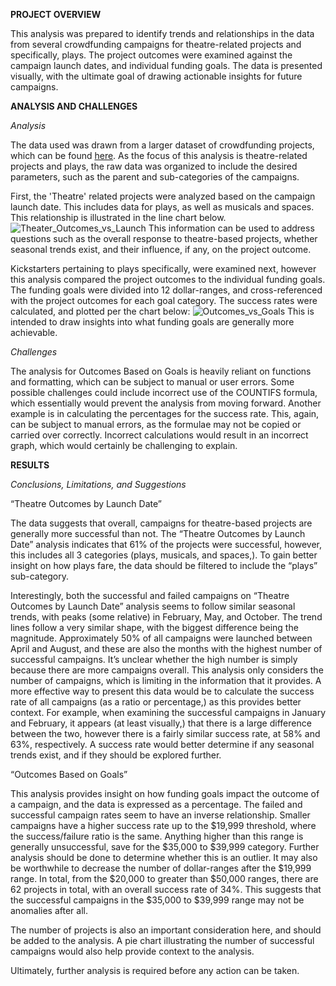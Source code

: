 **PROJECT OVERVIEW**

This analysis was prepared to identify trends and relationships in the data from several crowdfunding campaigns for theatre-related projects and  specifically, plays. The project outcomes were examined against the campaign launch dates, and individual funding goals. The data is presented visually, with the ultimate goal of drawing actionable insights for future campaigns.

**ANALYSIS AND CHALLENGES**

*Analysis*

The data used was drawn from a larger dataset of crowdfunding projects, which can be found [here](https://github.com/farwaali08/kickstarter-analysis/blob/621df9ccac1139efa08b2a0082b77052459f5742/Theater_Outcomes_vs_Launch1.png). As the focus of this analysis is theatre-related projects and plays, the raw data was organized to include the desired parameters, such as the parent and sub-categories of the campaigns.

First, the 'Theatre' related projects were analyzed based on the campaign launch date. This includes data for plays, as well as musicals and spaces. This relationship is illustrated in the line chart below.
![Theater_Outcomes_vs_Launch](https://user-images.githubusercontent.com/89050277/131239437-ef1cc580-9446-410e-9243-1a464b80fb39.png)
This information can be used to address questions such as the overall response to theatre-based projects, whether seasonal trends exist, and their influence, if any, on the project outcome.

Kickstarters pertaining to plays specifically, were examined next, however this analysis compared the project outcomes to the individual funding goals. The funding goals were divided into 12 dollar-ranges, and cross-referenced with the project outcomes for each goal category. The success rates were calculated, and plotted per the chart below:
![Outcomes_vs_Goals](https://user-images.githubusercontent.com/89050277/131239440-3b906741-3b4b-408b-a47b-30abad319ef2.png)
This is intended to draw insights into what funding goals are generally more achievable.

*Challenges*

The analysis for Outcomes Based on Goals is heavily reliant on functions and formatting, which can be subject to manual or user errors. Some possible challenges could include incorrect use of the COUNTIFS formula, which essentially would prevent the analysis from moving forward. Another example is in calculating the percentages for the success rate. This, again, can be subject to manual errors, as the formulae may not be copied or carried over correctly. Incorrect calculations would result in an incorrect graph, which would certainly be challenging to explain.

**RESULTS**

*Conclusions, Limitations, and Suggestions*

“Theatre Outcomes by Launch Date”

The data suggests that overall, campaigns for theatre-based projects are generally more successful than not. The “Theatre Outcomes by Launch Date” analysis indicates that 61% of the projects were successful, however, this includes all 3 categories (plays, musicals, and spaces,). To gain better insight on how plays fare, the data should be filtered to include the “plays” sub-category.

Interestingly, both the successful and failed campaigns on “Theatre Outcomes by Launch Date” analysis seems to follow similar seasonal trends, with peaks (some relative) in February, May, and October. The trend lines follow a very similar shape, with the biggest difference being the magnitude. Approximately 50% of all campaigns were launched between April and August, and these are also the months with the highest number of successful campaigns. It’s unclear whether the high number is simply because there are more campaigns overall. This analysis only considers the number of campaigns, which is limiting in the information that it provides. A more effective way to present this data would be to calculate the success rate of all campaigns (as a ratio or percentage,) as this provides better context. For example, when examining the successful campaigns in January and February, it appears (at least visually,) that there is a large difference between the two, however there is a fairly similar success rate, at 58% and 63%, respectively. A success rate would better determine if any seasonal trends exist, and if they should be explored further.

“Outcomes Based on Goals”

This analysis provides insight on how funding goals impact the outcome of a campaign, and the data is expressed as a percentage. The failed and successful campaign rates seem to have an inverse relationship. Smaller campaigns have a higher success rate up to the $19,999 threshold, where the success/failure ratio is the same. Anything higher than this range is generally unsuccessful, save for the $35,000 to $39,999 category. Further analysis should be done to determine whether this is an outlier. It may also be worthwhile to decrease the number of dollar-ranges after the $19,999 range. In total, from the $20,000 to greater than $50,000 ranges, there are 62 projects in total, with an overall success rate of 34%. This suggests that the successful campaigns in the $35,000 to $39,999 range may not be anomalies after all.

The number of projects is also an important consideration here, and should be added to the analysis. A pie chart illustrating the number of successful campaigns would also help provide context to the analysis.

Ultimately, further analysis is required before any action can be taken.
